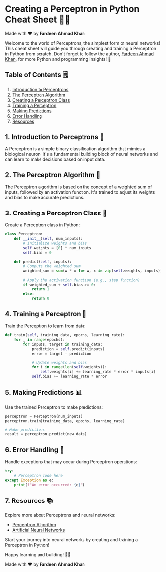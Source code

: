 # Creating a Perceptron in Python Cheat Sheet 🚀🧠

Made with :heart: by **Fardeen Ahmad Khan**

Welcome to the world of Perceptrons, the simplest form of neural networks! This cheat sheet will guide you through creating and training a Perceptron in Python from scratch. Don't forget to follow the author, [Fardeen Ahmad Khan](https://github.com/I-Fardeen), for more Python and programming insights! 🙌

## Table of Contents 🗒️

1. [Introduction to Perceptrons](#introduction-to-perceptrons)
2. [The Perceptron Algorithm](#the-perceptron-algorithm)
3. [Creating a Perceptron Class](#creating-a-perceptron-class)
4. [Training a Perceptron](#training-a-perceptron)
5. [Making Predictions](#making-predictions)
6. [Error Handling](#error-handling)
7. [Resources](#resources)

## 1. Introduction to Perceptrons 🧠

A Perceptron is a simple binary classification algorithm that mimics a biological neuron. It's a fundamental building block of neural networks and can learn to make decisions based on input data.

## 2. The Perceptron Algorithm 🔄

The Perceptron algorithm is based on the concept of a weighted sum of inputs, followed by an activation function. It's trained to adjust its weights and bias to make accurate predictions.

## 3. Creating a Perceptron Class 🐍

Create a Perceptron class in Python:

```python
class Perceptron:
    def __init__(self, num_inputs):
        # Initialize weights and bias
        self.weights = [0] * num_inputs
        self.bias = 0

    def predict(self, inputs):
        # Compute the weighted sum
        weighted_sum = sum(w * x for w, x in zip(self.weights, inputs))
        
        # Apply the activation function (e.g., step function)
        if weighted_sum + self.bias >= 0:
            return 1
        else:
            return 0
```

## 4. Training a Perceptron 🎯

Train the Perceptron to learn from data:

```python
def train(self, training_data, epochs, learning_rate):
    for _ in range(epochs):
        for inputs, target in training_data:
            prediction = self.predict(inputs)
            error = target - prediction
            
            # Update weights and bias
            for i in range(len(self.weights)):
                self.weights[i] += learning_rate * error * inputs[i]
            self.bias += learning_rate * error
```

## 5. Making Predictions 📊

Use the trained Perceptron to make predictions:

```python
perceptron = Perceptron(num_inputs)
perceptron.train(training_data, epochs, learning_rate)

# Make predictions
result = perceptron.predict(new_data)
```

## 6. Error Handling 🐞

Handle exceptions that may occur during Perceptron operations:

```python
try:
    # Perceptron code here
except Exception as e:
    print(f"An error occurred: {e}")
```

## 7. Resources 📚

Explore more about Perceptrons and neural networks:

- [Perceptron Algorithm](https://en.wikipedia.org/wiki/Perceptron)
- [Artificial Neural Networks](https://en.wikipedia.org/wiki/Artificial_neural_network)

Start your journey into neural networks by creating and training a Perceptron in Python!

Happy learning and building! 🚀🧠

Made with :heart: by **Fardeen Ahmad Khan**
